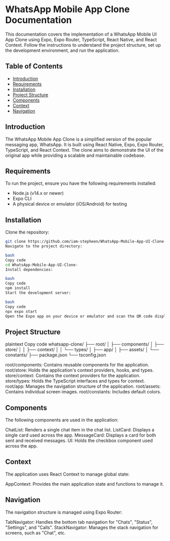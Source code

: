 # WhatsApp Mobile App Clone Documentation

This documentation covers the implementation of a WhatsApp Mobile UI App Clone using Expo, Expo Router, TypeScript, React Native, and React Context. Follow the instructions to understand the project structure, set up the development environment, and run the application.

## Table of Contents

- [Introduction](#introduction)
- [Requirements](#requirements)
- [Installation](#installation)
- [Project Structure](#project-structure)
- [Components](#components)
- [Context](#context)
- [Navigation](#navigation)

## Introduction

The WhatsApp Mobile App Clone is a simplified version of the popular messaging app, WhatsApp. It is built using React Native, Expo, Expo Router, TypeScript, and React Context. The clone aims to demonstrate the UI of the original app while providing a scalable and maintainable codebase.

## Requirements

To run the project, ensure you have the following requirements installed:

- Node.js (v14.x or newer)
- Expo CLI
- A physical device or emulator (iOS/Android) for testing

## Installation

Clone the repository:

```bash
git clone https://github.com/iam-stepheen/WhatsApp-Mobile-App-UI-Clone-.git
Navigate to the project directory:

bash
Copy code
cd WhatsApp-Mobile-App-UI-Clone-
Install dependencies:

bash
Copy code
npm install
Start the development server:

bash
Copy code
npx expo start
Open the Expo app on your device or emulator and scan the QR code displayed in your terminal.

``` 
## Project Structure
plaintext
Copy code
whatsapp-clone/
├── root/
│   ├── components/
│   ├── store/
│   │   ├── context/
│   │   └── types/
│   ├── app/
│   ├── assets/
│   └── constants/
├── package.json
└── tsconfig.json

root/components: Contains reusable components for the application.
root/store: Holds the application's context providers, hooks, and types.
store/context: Contains the context providers for the application.
store/types: Holds the TypeScript interfaces and types for context.
root/app: Manages the navigation structure of the application.
root/assets: Contains individual screen images.
root/constants: Includes default colors.

## Components
The following components are used in the application:

ChatList: Renders a single chat item in the chat list.
ListCard: Displays a single card used across the app.
MessageCard: Displays a card for both sent and received messages.
UI: Holds the checkbox component used across the app.

## Context
The application uses React Context to manage global state:

AppContext: Provides the main application state and functions to manage it.

## Navigation

The navigation structure is managed using Expo Router:

TabNavigator: Handles the bottom tab navigation for "Chats", "Status", "Settings", and "Calls".
StackNavigator: Manages the stack navigation for screens, such as "Chat", etc.

